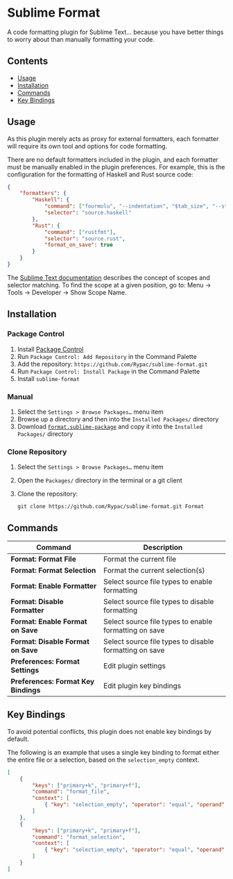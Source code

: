 # Sublime Format

A code formatting plugin for Sublime Text… because you have better things to worry about than manually formatting your code.

## Contents

- [Usage](#usage)
- [Installation](#installation)
- [Commands](#commands)
- [Key Bindings](#keybindings)

## Usage

As this plugin merely acts as proxy for external formatters, each formatter will require its own tool and options for code formatting.

There are no default formatters included in the plugin, and each formatter must be manually enabled in the plugin preferences.
For example, this is the configuration for the formatting of Haskell and Rust source code:

```json
{
    "formatters": {
        "Haskell": {
            "command": ["fourmolu", "--indentation", "$tab_size", "--stdin-input-file", "-"],
            "selector": "source.haskell"
        },
        "Rust": {
            "command": ["rustfmt"],
            "selector": "source.rust",
            "format_on_save": true
        }
    }
}
```

The [Sublime Text documentation](https://www.sublimetext.com/docs/selectors.html) describes the concept of scopes and selector matching.
To find the scope at a given position, go to: Menu → Tools → Developer → Show Scope Name.

## Installation

### Package Control

1. Install [Package Control](https://packagecontrol.io)
2. Run `Package Control: Add Repository` in the Command Palette
3. Add the repository: `https://github.com/Rypac/sublime-format.git`
4. Run `Package Control: Install Package` in the Command Palette
5. Install `sublime-format`

### Manual

1. Select the `Settings > Browse Packages…` menu item
2. Browse up a directory and then into the `Installed Packages/` directory
3. Download [`Format.sublime-package`](https://github.com/Rypac/sublime-format/releases/download/latest/Format.sublime-package) and copy it into the `Installed Packages/` directory

### Clone Repository

1. Select the `Settings > Browse Packages…` menu item
2. Open the `Packages/` directory in the terminal or a git client
3. Clone the repository:

    ```
    git clone https://github.com/Rypac/sublime-format.git Format
    ```

## Commands

| **Command**                          | **Description**                                        |
| ------------------------------------ | ------------------------------------------------------ |
| **Format: Format File**              | Format the current file                                |
| **Format: Format Selection**         | Format the current selection(s)                        |
| **Format: Enable Formatter**         | Select source file types to enable formatting          |
| **Format: Disable Formatter**        | Select source file types to disable formatting         |
| **Format: Enable Format on Save**    | Select source file types to enable formatting on save  |
| **Format: Disable Format on Save**   | Select source file types to disable formatting on save |
| **Preferences: Format Settings**     | Edit plugin settings                                   |
| **Preferences: Format Key Bindings** | Edit plugin key bindings                               |

## Key Bindings

To avoid potential conflicts, this plugin does not enable key bindings by default.

The following is an example that uses a single key binding to format either the entire file or a selection, based on the `selection_empty` context.

```json
[
    {
        "keys": ["primary+k", "primary+f"],
        "command": "format_file",
        "context": [
            { "key": "selection_empty", "operator": "equal", "operand": true, "match_all": true }
        ]
    },
    {
        "keys": ["primary+k", "primary+f"],
        "command": "format_selection",
        "context": [
            { "key": "selection_empty", "operator": "equal", "operand": false, "match_all": true }
        ]
    }
]
```

